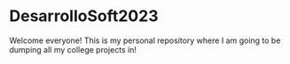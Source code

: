 # DesarrolloSoft2023
Welcome everyone! This is my personal repository where I am going to be dumping all my college projects in! 
